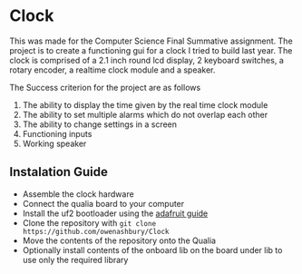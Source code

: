 # Clock
This was made for the Computer Science Final Summative assignment. The project is to create a functioning gui for a clock I tried to build last year. The clock is comprised of a 2.1 inch round lcd display, 2 keyboard switches, a rotary encoder, a realtime clock module and a speaker. 

The Success criterion for the project are as follows
1. The ability to display the time given by the real time clock module
2. The ability to set multiple alarms which do not overlap each other
3. The ability to change settings in a screen
4. Functioning inputs
5. Working speaker

## Instalation Guide
- Assemble the clock hardware
- Connect the qualia board to your computer
- Install the uf2 bootloader using the [adafruit guide](https://learn.adafruit.com/adafruit-qualia-esp32-s3-for-rgb666-displays/install-uf2-bootloader)
- Clone the repository with ```git clone https://github.com/owenashbury/Clock```
- Move the contents of the repository onto the Qualia
- Optionally install contents of the onboard lib on the board under lib to use only the required library

